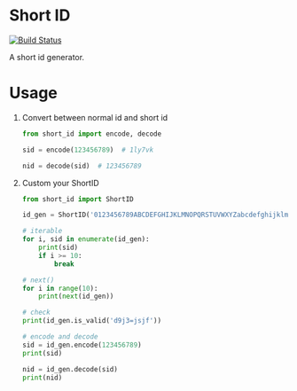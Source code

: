 # Short ID

[![Build Status](https://travis-ci.org/seamile/short-id.svg?branch=master)](https://travis-ci.org/seamile/short-id)

A short id generator.


# Usage

1. Convert between normal id and short id

    ```python
    from short_id import encode, decode

    sid = encode(123456789)  # 1ly7vk

    nid = decode(sid)  # 123456789
    ```

2. Custom your ShortID

    ```python
    from short_id import ShortID

    id_gen = ShortID('0123456789ABCDEFGHIJKLMNOPQRSTUVWXYZabcdefghijklmnopqrstuvwxyz=-')

    # iterable
    for i, sid in enumerate(id_gen):
        print(sid)
        if i >= 10:
            break

    # next()
    for i in range(10):
        print(next(id_gen))

    # check
    print(id_gen.is_valid('d9j3=jsjf'))

    # encode and decode
    sid = id_gen.encode(123456789)
    print(sid)

    nid = id_gen.decode(sid)
    print(nid)
    ```
